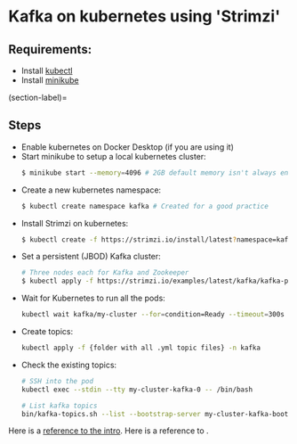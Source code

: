 # Kafka on kubernetes using 'Strimzi'

## Requirements:
- Install [kubectl](https://kubernetes.io/docs/tasks/tools/)
- Install [minikube](https://minikube.sigs.k8s.io/docs/start/)

(section-label)=
## Steps
- Enable kubernetes on Docker Desktop (if you are using it)
- Start minikube to setup a local kubernetes cluster:
    ```sh
    $ minikube start --memory=4096 # 2GB default memory isn't always enough
    ```
- Create a new kubernetes namespace:
    ```sh
    $ kubectl create namespace kafka # Created for a good practice
    ```
- Install Strimzi on kubernetes:
    ```sh
    $ kubectl create -f https://strimzi.io/install/latest?namespace=kafka -n kafka
    ```
- Set a persistent (JBOD) Kafka cluster:
    ```sh
    # Three nodes each for Kafka and Zookeeper  
    $ kubectl apply -f https://strimzi.io/examples/latest/kafka/kafka-persistent.yaml -n kafka
    ```
- Wait for Kubernetes to run all the pods:
    ```sh
    kubectl wait kafka/my-cluster --for=condition=Ready --timeout=300s -n kafka
    ```
- Create topics:
    ```sh
    kubectl apply -f {folder with all .yml topic files} -n kafka
    ```
- Check the existing topics:
    ```sh
    # SSH into the pod
    kubectl exec --stdin --tty my-cluster-kafka-0 -- /bin/bash

    # List kafka topics
    bin/kafka-topics.sh --list --bootstrap-server my-cluster-kafka-bootstrap:9092
    ```

Here is a [reference to the intro](intro.md). Here is a reference to [](section-label).